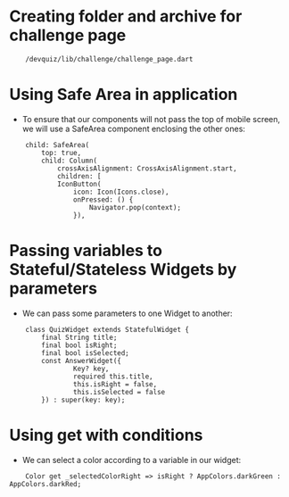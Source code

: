 # Creating folder and archive for challenge page
```
    /devquiz/lib/challenge/challenge_page.dart
```

# Using Safe Area in application
-   To ensure that our components will not pass the top of mobile screen, we will use a SafeArea component enclosing the other ones:
```
    child: SafeArea(
        top: true,
        child: Column(
            crossAxisAlignment: CrossAxisAlignment.start,
            children: [
            IconButton(
                icon: Icon(Icons.close),
                onPressed: () {
                    Navigator.pop(context);
                }),
```

# Passing variables to Stateful/Stateless Widgets by parameters
-   We can pass some parameters to one Widget to another:
```
    class QuizWidget extends StatefulWidget {
        final String title;
        final bool isRight;
        final bool isSelected;
        const AnswerWidget({
                Key? key, 
                required this.title,
                this.isRight = false,
                this.isSelected = false
        }) : super(key: key);
```

# Using get with conditions
-   We can select a color according to a variable in our widget:
```
    Color get _selectedColorRight => isRight ? AppColors.darkGreen : AppColors.darkRed;
```